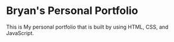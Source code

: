 # Bryan's Personal Portfolio 

This is My personal portfolio that is built by using HTML, CSS, and JavaScript. 
